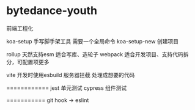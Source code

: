# bytedance-youth
前端工程化

koa-setup 手写脚手架工具 需要一个全局命令 koa-setup-new 创建项目


rollup 天然支持esm
适合写库、造轮子
 webpack 适合开发项目、支持代码拆分，可配置项更多

vite 开发时使用esbuild
服务器拦截 处理成想要的代码

============
jest 单元测试
cypress 组件测试

===========
git hook -> eslint